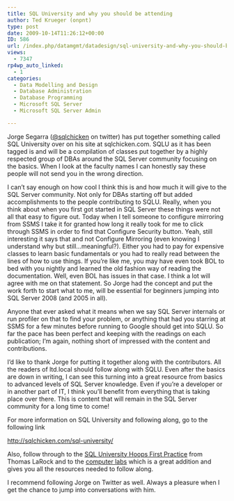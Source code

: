 ```yaml
---
title: SQL University and why you should be attending
author: Ted Krueger (onpnt)
type: post
date: 2009-10-14T11:26:12+00:00
ID: 586
url: /index.php/datamgmt/datadesign/sql-university-and-why-you-should-be-att/
views:
  - 7347
rp4wp_auto_linked:
  - 1
categories:
  - Data Modelling and Design
  - Database Administration
  - Database Programming
  - Microsoft SQL Server
  - Microsoft SQL Server Admin

---
```

Jorge Segarra ([@sqlchicken][1] on twitter) has put together something called SQL University over on his site at sqlchicken.com. SQLU as it has been tagged is and will be a compilation of classes put together by a highly respected group of DBAs around the SQL Server community focusing on the basics. When I look at the faculty names I can honestly say these people will not send you in the wrong direction. 

I can’t say enough on how cool I think this is and how much it will give to the SQL Server community. Not only for DBAs starting off but added accomplishments to the people contributing to SQLU. Really, when you think about when you first got started in SQL Server these things were not all that easy to figure out. Today when I tell someone to configure mirroring from SSMS I take it for granted how long it really took for me to click through SSMS in order to find that Configure Security button. Yeah, still interesting it says that and not Configure Mirroring (even knowing I understand why but still…meaningful?). Either you had to pay for expensive classes to learn basic fundamentals or you had to really read between the lines of how to use things. If you’re like me, you may have even took BOL to bed with you nightly and learned the old fashion way of reading the documentation. Well, even BOL has issues in that case. I think a lot will agree with me on that statement. So Jorge had the concept and put the work forth to start what to me, will be essential for beginners jumping into SQL Server 2008 (and 2005 in all). 

Anyone that ever asked what it means when we say SQL Server internals or run profiler on that to find your problem, or anything that had you starring at SSMS for a few minutes before running to Google should get into SQLU. So far the pace has been perfect and keeping with the readings on each publication; I’m again, nothing short of impressed with the content and contributions.

I’d like to thank Jorge for putting it together along with the contributors. All the readers of ltd.local should follow along with SQLU. Even after the basics are down in writing, I can see this turning into a great resource from basics to advanced levels of SQL Server knowledge. Even if you’re a developer or in another part of IT, I think you’ll benefit from everything that is taking place over there. This is content that will remain in the SQL Server community for a long time to come!

For more information on SQL University and following along, go to the following link

http://sqlchicken.com/sql-university/

Also, follow through to the [SQL University Hoops First Practice][2] from Thomas LaRock and to the [computer labs][3] which is a great addition and gives you all the resources needed to follow along.

I recommend following Jorge on Twitter as well. Always a pleasure when I get the chance to jump into conversations with him.

 [1]: http://twitter.com/sqlchicken
 [2]: http://tomlarock.com/2009/10/sql-university-hoops-first-practice/
 [3]: http://test.sqlserverbeta.com/
